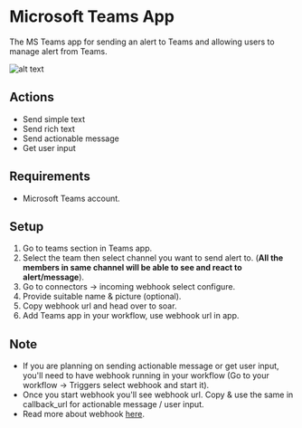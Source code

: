 # Microsoft Teams App

The MS Teams app for sending an alert to Teams and allowing users to manage alert from Teams.

![alt text](https://github.com/Shashankgupta200/Soar/python-apps/blob/master/microsoft-teams/1.0.0/MicrosoftTeams-image.png?raw=true)

## Actions

- Send simple text
- Send rich text
- Send actionable message
- Get user input

## Requirements

- Microsoft Teams account.

## Setup

1. Go to teams section in Teams app.
2. Select the team then select channel you want to send alert to. (__All the members in same channel will be able to see and react to alert/message__).
3. Go to connectors &#8594; incoming webhook select configure.
4. Provide suitable name & picture (optional).
5. Copy webhook url and head over to soar.
6. Add Teams app in your workflow, use webhook url in app.

## Note
- If you are planning on sending actionable message or get user input, you'll need to have webhook running in your workflow (Go to your workflow &#8594; Triggers select webhook and start it).
- Once you start webhook you'll see webhook url. Copy & use the same in callback_url for actionable message / user input.
- Read more about webhook [here](https://soarr.io/docs/triggers#webhook).
